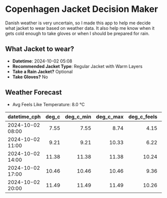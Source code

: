 
# Copenhagen Jacket Decision Maker

Danish weather is very uncertain, so I made this app to help me decide what jacket to wear based on weather data. 
It also help me know when it gets cold enough to take gloves or when I should be prepared for rain.

## What Jacket to wear?

- **Datetime**: 2024-10-02 05:08
- **Recommended Jacket Type**: Regular Jacket with Warm Layers
- **Take a Rain Jacket?** Optional
- **Take Gloves?** No

## Weather Forecast
- Avg Feels Like Temperature: 8.0 °C

| datetime_cph     |   deg_c |   deg_c_min |   deg_c_max |   deg_c_feels | weather   | wind   | rain   |
|:-----------------|--------:|------------:|------------:|--------------:|:----------|:-------|:-------|
| 2024-10-02 08:00 |    7.55 |        7.55 |        8.74 |          4.15 | Clouds    | Medium | None   |
| 2024-10-02 11:00 |    9.21 |        9.21 |       10.33 |          6.22 | Clouds    | Medium | None   |
| 2024-10-02 14:00 |   11.38 |       11.38 |       11.38 |         10.24 | Clouds    | Medium | None   |
| 2024-10-02 17:00 |   10.46 |       10.46 |       10.46 |          9.36 | Rain      | Medium | Low    |
| 2024-10-02 20:00 |   11.49 |       11.49 |       11.49 |         10.26 | Clouds    | Low    | None   |
        